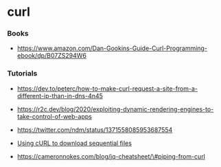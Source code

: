 # curl

### Books

- https://www.amazon.com/Dan-Gookins-Guide-Curl-Programming-ebook/dp/B07ZS294W6

### Tutorials

- https://dev.to/peterc/how-to-make-curl-request-a-site-from-a-different-ip-than-in-dns-4n45

<!-- -->

- https://r2c.dev/blog/2020/exploiting-dynamic-rendering-engines-to-take-control-of-web-apps

<!-- -->

- https://twitter.com/ndm/status/1371558085953687554

<!-- -->

- [Using cURL to download sequential files](https://www.taylorbell.com/txt/code/curl-range)

<!-- -->

- https://cameronnokes.com/blog/jq-cheatsheet/\#piping-from-curl

